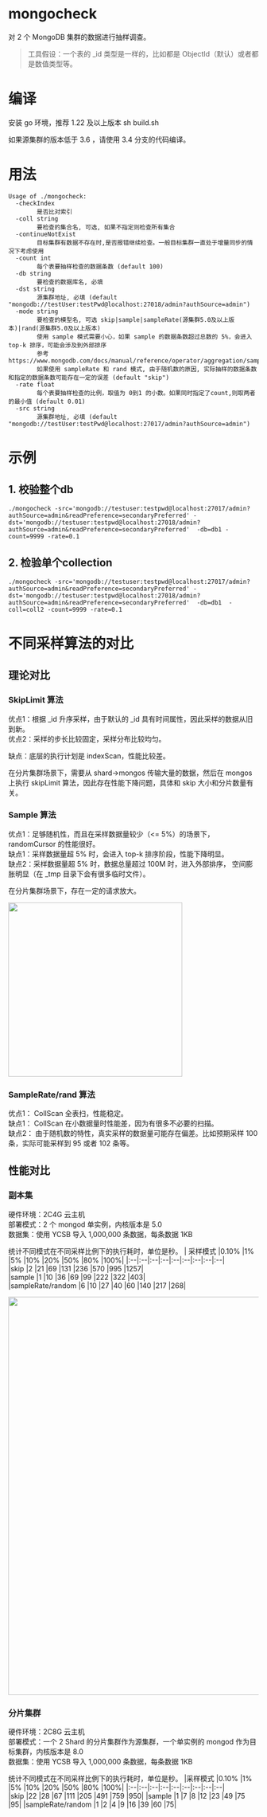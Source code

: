 # mongocheck
对 2 个 MongoDB 集群的数据进行抽样调查。
> 工具假设：一个表的 _id 类型是一样的，比如都是 ObjectId（默认）或者都是数值类型等。

# 编译
安装 go 环境，推荐 1.22 及以上版本
sh build.sh

如果源集群的版本低于 3.6 ，请使用 3.4 分支的代码编译。

# 用法
```
Usage of ./mongocheck:
  -checkIndex
        是否比对索引
  -coll string
        要检查的集合名, 可选, 如果不指定则检查所有集合
  -continueNotExist
        目标集群有数据不存在时,是否报错继续检查。一般目标集群一直处于增量同步的情况下考虑使用
  -count int
        每个表要抽样检查的数据条数 (default 100)
  -db string
        要检查的数据库名, 必填
  -dst string
        源集群地址, 必填 (default "mongodb://testUser:testPwd@localhost:27018/admin?authSource=admin")
  -mode string
        要检查的模型名, 可选 skip|sample|sampleRate(源集群5.0及以上版本)|rand(源集群5.0及以上版本)
        使用 sample 模式需要小心，如果 sample 的数据条数超过总数的 5%，会进入 top-k 排序，可能会涉及到外部排序
        参考 https://www.mongodb.com/docs/manual/reference/operator/aggregation/sample/
        如果使用 sampleRate 和 rand 模式, 由于随机数的原因, 实际抽样的数据条数和指定的数据条数可能存在一定的误差 (default "skip")
  -rate float
        每个表要抽样检查的比例，取值为 0到1 的小数。如果同时指定了count,则取两者的最小值 (default 0.01)
  -src string
        源集群地址, 必填 (default "mongodb://testUser:testPwd@localhost:27017/admin?authSource=admin")
```

# 示例
## 1. 校验整个db
```
./mongocheck -src='mongodb://testuser:testpwd@localhost:27017/admin?authSource=admin&readPreference=secondaryPreferred' -dst='mongodb://testuser:testpwd@localhost:27018/admin?authSource=admin&readPreference=secondaryPreferred'  -db=db1 -count=9999 -rate=0.1
```

## 2. 检验单个collection
```
./mongocheck -src='mongodb://testuser:testpwd@localhost:27017/admin?authSource=admin&readPreference=secondaryPreferred' -dst='mongodb://testuser:testpwd@localhost:27018/admin?authSource=admin&readPreference=secondaryPreferred'  -db=db1  -coll=coll2 -count=9999 -rate=0.1
```

# 不同采样算法的对比

## 理论对比
### SkipLimit 算法
优点1：根据 _id 升序采样，由于默认的 _id 具有时间属性，因此采样的数据从旧到新。     
优点2：采样的步长比较固定，采样分布比较均匀。    

缺点：底层的执行计划是 indexScan，性能比较差。

在分片集群场景下，需要从 shard->mongos 传输大量的数据，然后在 mongos 上执行 skipLimit 算法，因此存在性能下降问题，具体和 skip 大小和分片数量有关。

### Sample 算法
优点1：足够随机性，而且在采样数据量较少（<= 5%）的场景下，randomCursor 的性能很好。    
缺点1：采样数据量超 5% 时，会进入 top-k 排序阶段，性能下降明显。    
缺点2：采样数据量超 5% 时，数据总量超过 100M 时，进入外部排序， 空间膨胀明显（在 _tmp 目录下会有很多临时文件）。    

在分片集群场景下，存在一定的请求放大。     

<p>
  <img src="https://github.com/user-attachments/assets/142329ba-a3be-4ae5-be29-0db077313285" width=350>
</p>

### SampleRate/rand 算法
优点1： CollScan 全表扫，性能稳定。       
缺点1： CollScan 在小数据量时性能差，因为有很多不必要的扫描。     
缺点2： 由于随机数的特性，真实采样的数据量可能存在偏差。比如预期采样 100 条，实际可能采样到 95 或者 102 条等。    

## 性能对比
### 副本集
硬件环境：2C4G 云主机    
部署模式：2 个 mongod 单实例，内核版本是 5.0    
数据集：使用 YCSB 导入 1,000,000 条数据，每条数据 1KB    

统计不同模式在不同采样比例下的执行耗时，单位是秒。
| 采样模式	      |0.10%	|1%	|5%	|10%	|20%	|50%	|80%	|100%|
|:--|:--|:--|:--|:--|:--|:--|:--|:--|    
|skip	            |2	|21	|69	|131	|236	|570	|995	|1257|    
|sample		|1     |10	|36	|69	|99	|222	|322	|403|    
|sampleRate/random	|6	|10	|27	|40	|60	|140	|217	|268|    

<p>
   <img src="https://github.com/user-attachments/assets/a4c4d825-5bcc-47c9-bf64-40438942c5e7" width=800>
</p>

### 分片集群
硬件环境：2C8G 云主机    
部署模式：一个 2 Shard 的分片集群作为源集群，一个单实例的 mongod 作为目标集群，内核版本是 8.0    
数据集：使用 YCSB 导入 1,000,000 条数据，每条数据 1KB     

统计不同模式在不同采样比例下的执行耗时，单位是秒。
|采样模式          |0.10%	|1%	|5%	|10%	|20%	|50%	|80%	|100%|
|:--|:--|:--|:--|:--|:--|:--|:--|:--|   
|skip	            |22	|28	|67	|111	|205	|491	|759	|950|
|sample	      |1	|7	|8	|12	|23	|49	|75	|95|
|sampleRate/random	|1	|2	|4	|9	|16	|39	|60	|75|

